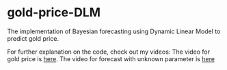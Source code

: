 # gold-price-DLM
The implementation of Bayesian forecasting using Dynamic Linear Model to predict gold price.

For further explanation on the code, check out my videos: 
The video for gold price is [here](https://youtu.be/68WBL0-zlhc).
The video for forecast with unknown parameter is [here](https://youtu.be/Nwt-hejBzzM)
